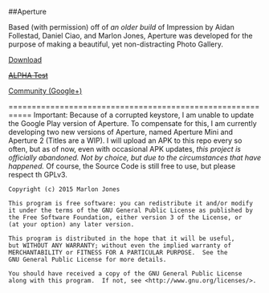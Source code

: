 ##Aperture

Based (with permission) off of *an older build* of Impression by Aidan Follestad, Daniel Ciao, and Marlon Jones, Aperture was developed for the purpose of making a beautiful, yet non-distracting Photo Gallery.

<a href="https://play.google.com/store/apps/details?id=com.marlonjones.aperture">Download</a>

~~<a href="https://play.google.com/apps/testing/com.marlonjones.aperture">ALPHA Test</a>~~

<a href="https://plus.google.com/u/0/communities/116518857170051710391">Community (Google+)</a>

===========================================================
Important: Because of a corrupted keystore, I am unable to update the Google Play version of Aperture. To compensate for this, I 
am currently developing two new versions of Aperture, named Aperture Mini and Aperture 2 (Titles are a WIP). I will upload an APK
to this repo every so often, but as of now, even with occasional APK updates, *this project is officially abandoned. Not by choice, 
but due to the circumstances that have happened.* Of course, the Source Code is still free to use, but please respect th GPLv3. 
```` 
Copyright (c) 2015 Marlon Jones

This program is free software: you can redistribute it and/or modify
it under the terms of the GNU General Public License as published by
the Free Software Foundation, either version 3 of the License, or
(at your option) any later version.

This program is distributed in the hope that it will be useful,
but WITHOUT ANY WARRANTY; without even the implied warranty of
MERCHANTABILITY or FITNESS FOR A PARTICULAR PURPOSE.  See the
GNU General Public License for more details.

You should have received a copy of the GNU General Public License
along with this program.  If not, see <http://www.gnu.org/licenses/>.
````
